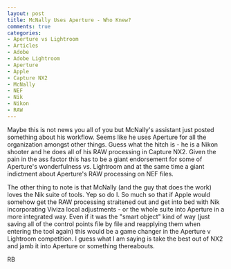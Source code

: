 ```yaml
---
layout: post
title: McNally Uses Aperture - Who Knew?
comments: true
categories:
- Aperture vs Lightroom
- Articles
- Adobe
- Adobe Lightroom
- Aperture
- Apple
- Capture NX2
- McNally
- NEF
- Nik
- Nikon
- RAW
---
```

Maybe this is not news you all of you but McNally's assistant just posted something about his workflow. Seems like he uses Aperture for all the organization amongst other things. Guess what the hitch is - he is a Nikon shooter and he does all of his RAW processing in Capture NX2. Given the pain in the ass factor this has to be a giant endorsement for some of Aperture's wonderfulness vs. Lightroom and at the same time a giant indictment about Aperture's RAW processing on NEF files.

The other thing to note is that McNally (and the guy that does the work) loves the Nik suite of tools. Yep so do I. So much so that if Apple would somehow get the RAW processing straitened out and get into bed with Nik incorporating Viviza local adjustments - or the whole suite into Aperture in a more integrated way. Even if it was the "smart object" kind of way (just saving all of the control points file by file and reapplying them when entering the tool again) this would be a game changer in the Aperture v Lightroom competition. I guess what I am saying is take the best out of NX2 and jamb it into Aperture or something thereabouts.

RB